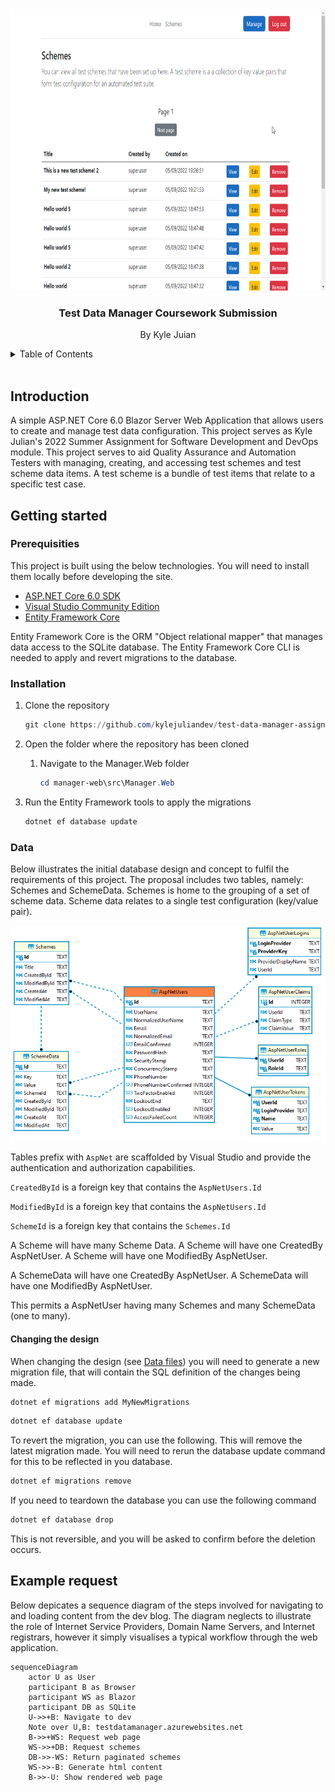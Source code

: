 <div id="top"></div>

<div align="center">
 <a href="https://github.com/kylejuliandev/dev_blog_assignment">
    <img src="manager-web/src/Manager.Web/wwwroot/images/index-introduction.gif" alt="Logo" height="450">
  </a>
  <h3 align="center">Test Data Manager Coursework Submission</h3>
  <p align="center">
    By Kyle Juian
  </p>
</div>

<details>
  <summary>Table of Contents</summary>
  <ol>
    <li><a href="#introduction">About The Project</a></li>
    <li>
      <a href="#getting-started">Getting Started</a>
      <ul>
        <li><a href="#prerequisites">Prerequisites</a></li>
        <li><a href="#installation">Installation</a></li>
        <li><a href="#data">Data</a></li>
      </ul>
    </li>
    <li><a href="#example-request">Example request</a></li>
  </ol>
</details>

<br />

## Introduction

A simple ASP.NET Core 6.0 Blazor Server Web Application that allows users to create and manage test data configuration. This project serves as Kyle Julian's 2022 Summer Assignment for Software Development and DevOps module. This project serves to aid Quality Assurance and Automation Testers with managing, creating, and accessing test schemes and test scheme data items. A test scheme is a bundle of test items that relate to a specific test case.

## Getting started

### Prerequisities

This project is built using the below technologies. You will need to install them locally before developing the site.

* [ASP.NET Core 6.0 SDK](https://dotnet.microsoft.com/en-us/download/dotnet/6.0)
* [Visual Studio Community Edition](https://visualstudio.microsoft.com/downloads/)
* [Entity Framework Core](https://docs.microsoft.com/en-us/ef/core/cli/dotnet#installing-the-tools)

Entity Framework Core is the ORM "Object relational mapper" that manages data access to the SQLite database. The Entity Framework Core CLI is needed to apply and revert migrations to the database.

### Installation

1. Clone the repository

    ```ps1
    git clone https://github.com/kylejuliandev/test-data-manager-assignment.git
    ```

1. Open the folder where the repository has been cloned

    1. Navigate to the Manager.Web folder

        ```ps1
        cd manager-web\src\Manager.Web
        ```

1. Run the Entity Framework tools to apply the migrations

    ```ps1
    dotnet ef database update
    ```

### Data

Below illustrates the initial database design and concept to fulfil the requirements of this project. The proposal includes two tables, namely: Schemes and SchemeData. Schemes is home to the grouping of a set of scheme data. Scheme data relates to a single test configuration (key/value pair).

![Database design](images/database-design.png)

Tables prefix with `AspNet` are scaffolded by Visual Studio and provide the authentication and authorization capabilities.

`CreatedById` is a foreign key that contains the `AspNetUsers.Id`

`ModifiedById` is a foreign key that contains the `AspNetUsers.Id`

`SchemeId` is a foreign key that contains the `Schemes.Id`

A Scheme will have many Scheme Data. A Scheme will have one CreatedBy AspNetUser. A Scheme will have one ModifiedBy AspNetUser.

A SchemeData will have one CreatedBy AspNetUser. A SchemeData will have one ModifiedBy AspNetUser.

This permits a AspNetUser having many Schemes and many SchemeData (one to many).

#### Changing the design

When changing the design (see [Data files](manager-web/src//Manager.Web/Data/)) you will need to generate a new migration file, that will contain the SQL definition of the changes being made.

```ps1
dotnet ef migrations add MyNewMigrations
```

```ps1
dotnet ef database update
```

To revert the migration, you can use the following. This will remove the latest migration made. You will need to rerun the database update command for this to be reflected in you database.

```ps1
dotnet ef migrations remove
```

If you need to teardown the database you can use the following command

```ps1
dotnet ef database drop
```

This is not reversible, and you will be asked to confirm before the deletion occurs.

## Example request

Below depicates a sequence diagram of the steps involved for navigating to and loading content from the dev blog. The diagram neglects to illustrate the role of Internet Service Providers, Domain Name Servers, and Internet registrars, however it simply visualises a typical workflow through the web application.

```mermaid
sequenceDiagram
    actor U as User
    participant B as Browser
    participant WS as Blazor
    participant DB as SQLite
    U->>+B: Navigate to dev
    Note over U,B: testdatamanager.azurewebsites.net
    B->>+WS: Request web page
    WS->>+DB: Request schemes
    DB->>-WS: Return paginated schemes
    WS->>-B: Generate html content
    B->>-U: Show rendered web page
```

